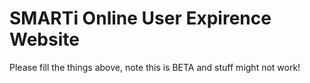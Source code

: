 # SMARTi Online User Expirence Website

Please fill the things above, note this is BETA and stuff might not work!
